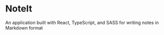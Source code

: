 # NoteIt

An application built with React, TypeScript, and SASS for writing notes in Markdown format
